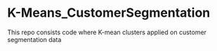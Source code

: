 # K-Means_CustomerSegmentation
This repo consists code where K-mean clusters applied on customer segmentation data
